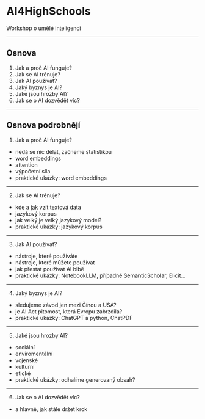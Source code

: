 # AI4HighSchools

Workshop o umělé inteligenci

---

## Osnova

1. Jak a proč AI funguje? 
2. Jak se AI trénuje? 
3. Jak AI používat?
4. Jaký byznys je AI?
5. Jaké jsou hrozby AI?
6. Jak se o AI dozvědět víc?

---
## Osnova podrobnějí

1. Jak a proč AI funguje? 
  * nedá se nic dělat, začneme statistikou
  * word embeddings
  * attention
  * výpočetní síla
  * praktické ukázky: word embeddings
---
2. Jak se AI trénuje? 
  * kde a jak vzít textová data
  * jazykový korpus
  * jak velký je velký jazykový model?
  * praktické ukázky: jazykový korpus
---
3. Jak AI používat?
  * nástroje, které používáte
  * nástroje, které můžete používat
  * jak přestat používat AI blbě
  * praktické ukázky: NotebookLLM, případně SemanticScholar, Elicit...
---
4. Jaký byznys je AI?
  * sledujeme závod jen mezi Čínou a USA?
  * je AI Act pitomost, která Evropu zabrzdila?
  * praktické ukázky: ChatGPT a python, ChatPDF
---
5. Jaké jsou hrozby AI?
  * sociální
  * enviromentální
  * vojenské
  * kulturní
  * etické
  * praktické ukázky: odhalíme generovaný obsah?
---
6. Jak se o AI dozvědět víc?
  * a hlavně, jak stále držet krok

